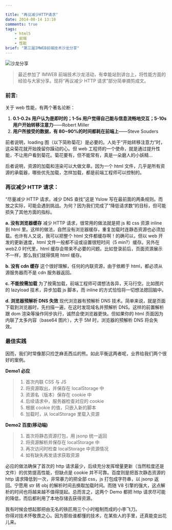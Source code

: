 ```yaml
---

title: "再议减少HTTP请求"
date: 2014-08-14 13:10
comments: true
tags: 
	- html5 
	- 前端 
	- 性能
brief: "第三届IMWEB前端技术沙龙分享"
---
```


![沙龙分享](/assets/blogImg/reduce-http.jpg)

> 最近参加了 IMWEB 前端技术沙龙活动，有幸能站到讲台上，将性能方面的经验与大家分享。现将“再议减少 HTTP 请求”部分简单摘剪成文。

<!-- more -->

### 前言:

关于 web 性能，有两个著名论断：

1. **0.1-0.2s 用户认为是即时的；1-5s 用户觉得自己能与信息流畅地交互；5-10s 用户开始转移注意力**——Robert Miller
2. **用户所接受的数据，有 80~90%的时间都耗在前端上**——Steve Souders

前者说明，loading 图（以下简称菊花）是必要的。人处于“开始转移注意力”时，这朵菊花就开始挽留你躁动的心。但 web 工程师的一个使命，就是通过提升性能，不让用户看到菊花。菊花要有，但不能常有，真是一朵磨人的小妖精…

后者说明，资源的加载和渲染可以大做文章。因为一个 html 文件，几乎是所有资源的承载器，哪些优先加载，怎样加载，都是前端工程师可以控制的。

### 再议减少 HTTP 请求：

“尽量减少 HTTP 请求，减少 DNS 查找”这是 Yslow 写在最前面的两条规则。而放之实际，可能会遇到挑战。为何？因为我们完成了“降低请求数”的目标，但可能损失了其他方面的指标。

**a. 没有浏览器缓存**
减少 HTTP 请求，很常用的做法就是把 js 和 css 资源 inline 到 html 里。这样的做法，自然没有浏览器缓存，重复加载时连静态资源也必须加载。也许有人又说，我可以把整个 html 文件都缓存啊！的确可以，但以 web 开发的更新速度，html 文件一般都不设或设置很短时间（5 min?）缓存。另外在 web2.0 时代里，html 缓存会带来不必要的问题。比如登录前后，页面资源展示不一样，那么我们就得慎用 html 缓存。

**b. 没有 cdn 缓存**
这个很好理解，任何的内联资源，由于依赖于 html，都必须从源服务器而不是 cdn 服务器返回。

**c. 不能按需加载**
为了按需加载，前端工程师可谓想法各异，天马行空。比如图片的 lazyload 技术，异步加载 js 脚本，而 inline 的方式恰恰将一切想法摁回脑中。

**d. 浏览器预解析 DNS 失效**
现代浏览器有预解析 DNS 技术。简单来说，就是页面下载到浏览器时，先扫描一遍，在这时发现域名并预解析 DNS。这样的前置解析跟 dom 渲染等操作同步执行，诚然会使浏览器更快。但如果你的 html 页面因为内联了太多内容（base64 图片），大于 5M 时，浏览器的预解析 DNS 将会失效。

### 最佳实践

因而，我们时常像那只捡芝麻丢西瓜的熊。如此平衡这两者呢，业界给我们两个很好的案例。

**Demo1 必应**

> 1. 首次内联 CSS 与 JS
> 2. 将资源取出，并保存在 localStorage 中
> 3. 资源名（版本）保存在 cookie 中
> 4. 后续请求中，服务器检查对应的 cookie
> 5. 根据 cookie 的值，只嵌入新的脚本
> 6. 加载时，从 localStorage 里载入资源

**Demo2 百度(移动端)**

> 1. 首次将静态资源打包，用 jsonp 统一返回
> 2. 将资源解析并保存在 localStorage 中
> 3. 再次访问时检查 localStorage 中资源情况
> 4. 如有缺失再发请求获取资源

必应的做法确保了首次的 http 请求最少，后续充分发挥增量更新（当然粒度还是文件）的优势提高性能，但缺点是 cookie 并不可靠。百度则是把首次静态资源的 http 请求降低到一次，非常暴力的把全部 css，js 打包成字符串，以 jsonp 返回。宁愿用 str 转 obj 的解析时间去换取加载时间。而随 V8 引擎的强大，这点解析的时间也将越来越不值得提起。总而言之，这两个 Demo 都把 http 请求尽可能的降低，而后都利用了本地存储去获得资源。

我有时候会想起那把由无名的铁匠用三个小时粗制而成的小李飞刀。  
你得对技术怀敬畏之心。因为那些谁都懂的技术，在某些人的手里，还真能变出花儿来。
